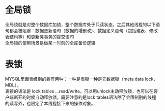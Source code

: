 # 全局锁
全局锁就是对整个数据库加锁，整个数据库处于只读状态。之后其他线程的以下语句都会被阻塞：数据更新语句（数据的增删改）、数据定义语句（包括建表、修改表结构等）和更新类事务的提交语句  
全局锁的使用场景是做某一时刻的全库备份逻辑  
# 表锁 
MYSQL里面表级别的锁有两种：一种是表锁一种是元数据锁（meta data lock，MDL）。   
表锁的语法是 lock tables ...read/write。可以用unlock主动释放锁，也可以在客户端断开的时候自动释放锁。需要注意的是lock tables语法除了会限制别的线程的读写外，也限定了本线程接下来的操作对象。   

